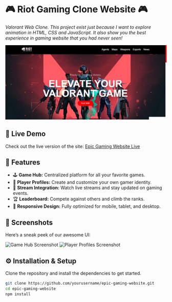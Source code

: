 # 🎮 **Riot Gaming Clone Website** 🎮

_Valorant Web Clone. This project exist just because I want to explore animation in HTML, CSS and JavaScript. It also show you the best experience in gaming website that you had never seen!_

![Gaming Website](images/backgrounds/projectC.png)

## 🚀 **Live Demo**

Check out the live version of the site: [Epic Gaming Website Live](https://yourprojectlink.com)

## 🎯 **Features**

- 🕹️ **Game Hub:** Centralized platform for all your favorite games.
- 🌟 **Player Profiles:** Create and customize your own gamer identity.
- 🎥 **Stream Integration:** Watch live streams and stay updated on gaming events.
- 🏆 **Leaderboard:** Compete against others and climb the ranks.
- 📱 **Responsive Design:** Fully optimized for mobile, tablet, and desktop.

## 🎨 **Screenshots**

Here’s a sneak peek of our awesome UI:

![Game Hub Screenshot](assets/game-hub.png)
![Player Profiles Screenshot](assets/player-profile.png)

## ⚙️ **Installation & Setup**

Clone the repository and install the dependencies to get started.

```bash
git clone https://github.com/yourusername/epic-gaming-website.git
cd epic-gaming-website
npm install
